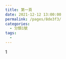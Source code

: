 ```yaml
---
title: 第一頁
date: 2021-12-12 13:00:00
permalink: /pages/8de3f3/
categories:
  - 分類1號
tags:
  -
---
```


1
